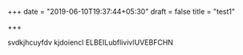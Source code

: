 +++
date = "2019-06-10T19:37:44+05:30"
draft = false
title = "test1"

+++

svdkjhcuyfdv kjdoiencl ELBEILubflivivIUVEBFCHN